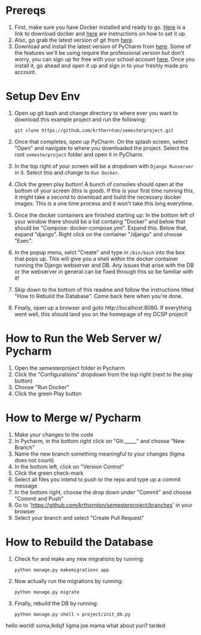 # Prereqs
1. First, make sure you have Docker installed and ready to go. [Here][1] is a link to download docker and [here][2] are instructions on how to set it up.
2. Also, go grab the latest version of git from [here][3].
3. Download and install the latest version of PyCharm from [here][4]. Some of the features we'll be using require the professional version but don't worry, you can sign up for free with your school account [here][5]. Once you install it, go ahead and open it up and sign in to your freshly made pro account.

# Setup Dev Env
1. Open up git bash and change directory to where ever you want to download this example project and run the following:

   ```git clone https://github.com/krthornton/semesterproject.git```

2. Once that completes, open up PyCharm. On the splash screen, select "Open" and navigate to where you downloaded the project. Select the root `semesterproject` folder and open it in PyCharm.
3. In the top right of your screen will be a dropdown with `Django Runserver` in it. Select this and change to `Run Docker`.
4. Click the green play button! A bunch of consoles should open at the bottom of your screen (this is good). If this is your first time running this, it might take a second to download and build the necessary docker images. This is a one time process and it won't take this long everytime.
5. Once the docker containers are finished starting up: In the bottom left of your window there should be a list containg "Docker" and below that should be "Compose: docker-compose.yml". Expand this. Below that, expand "django". Right click on the container "/django" and choose "Exec".
7. In the popup menu, selct "Create" and type in `/bin/bash` into the box that pops up. This will give you a shell within the docker container running the Django webserver and DB. Any issues that arise with the DB or the webserver in general can be fixed through this so be familiar with it!
6. Skip down to the bottom of this readme and follow the instructions titled "How to Rebuild the Database". Come back here when you're done.
7. Finally, open up a browser and goto http://localhost:8080. If everything went well, this should land you on the homepage of my DCSP project!

[1]: https://download.docker.com/win/stable/Docker%20Desktop%20Installer.exe
[2]: https://docs.docker.com/docker-for-windows/install-windows-home/
[3]: https://git-scm.com/download/win
[4]: https://www.jetbrains.com/pycharm/download/download-thanks.html?platform=windows
[5]: https://www.jetbrains.com/shop/eform/students

# How to Run the Web Server w/ Pycharm
1. Open the semesterproject folder in Pycharm
2. Click the "Configurations" dropdown from the top right (next to the play button)
3. Choose "Run Docker"
4. Click the green Play button

# How to Merge w/ Pycharm
1. Make your changes to the code
2. In Pycharm, in the bottom right click on "Git:_____" and choose "New Branch"
3. Name the new branch something meaningful to your changes (ligma does not count)
4. In the bottom left, click on "Version Control"
5. Click the green check-mark
6. Select all files you intend to push to the repo and type up a commit message
7. In the bottom right, choose the drop down under "Commit" and choose "Commit and Push"
8. Go to 'https://github.com/krthornton/semesterproject/branches' in your browser
9. Select your branch and select "Create Pull Request"

# How to Rebuild the Database
1. Check for and make any new migrations by running:

   ```python manage.py makemigrations app```
2. Now actually run the migrations by running:

   ```python manage.py migrate```
3. Finally, rebuild the DB by running:

   ```python manage.py shell < project/init_db.py```

hello world! soma;lkdsjf ligma joe mama what about yuri? tarded
